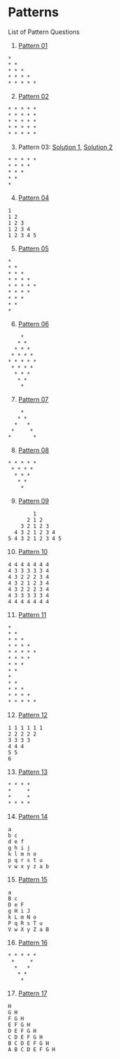 # Patterns
List of Pattern Questions

1. [Pattern 01](pattern01.cpp)
```
* 
* *
* * *
* * * *
* * * * *
```
2. [Pattern 02](pattern02.cpp)
```
* * * * *
* * * * *
* * * * *
* * * * *
* * * * *
```
3. Pattern 03: [Solution 1](pattern03_1.cpp), [Solution 2](pattern03_2.cpp)
```
* * * * *
* * * * 
* * * 
* * 
* 
```
4. [Pattern 04](pattern04.cpp)
```
1
1 2
1 2 3
1 2 3 4
1 2 3 4 5
```
5. [Pattern 05](pattern05.cpp)
```
*
* *
* * *
* * * *
* * * * *
* * * *
* * *
* *
*
```
6. [Pattern 06](pattern06.cpp)
```
    *
   * *
  * * *
 * * * *
* * * * *
 * * * *
  * * *
   * *
    *
```
7. [Pattern 07](pattern07.cpp)
```
    *
   * *
  *   *
 *     *
*       *
```
8. [Pattern 08](pattern08.cpp)
```
* * * * *
 * * * *
  * * *
   * *
    *
```
9. [Pattern 09](pattern09.cpp)
```
        1
      2 1 2
    3 2 1 2 3
  4 3 2 1 2 3 4
5 4 3 2 1 2 3 4 5
```
10. [Pattern 10](pattern10.cpp)
```
4 4 4 4 4 4 4  
4 3 3 3 3 3 4   
4 3 2 2 2 3 4   
4 3 2 1 2 3 4   
4 3 2 2 2 3 4   
4 3 3 3 3 3 4   
4 4 4 4 4 4 4 
```
11. [Pattern 11](pattern11.cpp)
```
*
* *
* * *
* * * *
* * * * *
* * * *
* * *
* *
*
* *
* * *
* * * *
* * * * *
```
12. [Pattern 12](pattern12.cpp)
```
1 1 1 1 1 1
2 2 2 2 2
3 3 3 3
4 4 4
5 5
6
```
13. [Pattern 13](pattern13.cpp)
```
* * * *
*     *
*     *
* * * *
```
14. [Pattern 14](pattern14.cpp)
```
a
b c
d e f
g h i j 
k l m n o
p q r s t u
v w x y z a b 
```
15. [Pattern 15](pattern15.cpp)
```
a
B c
D e F
g H i J
k L m N o
P q R s T u
V w X y Z a B 
```
16. [Pattern 16](pattern16.cpp)
```
* * * * *
 *     *
  *   *
   * *
    *
```
17. [Pattern 17](pattern17.cpp)
```
H
G H
F G H
E F G H
D E F G H
C D E F G H
B C D E F G H
A B C D E F G H
```